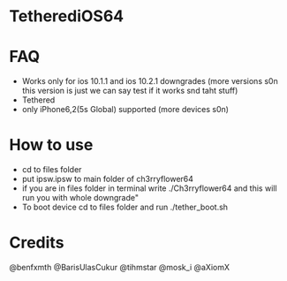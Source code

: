 # TetherediOS64



# FAQ
- Works only for ios 10.1.1 and ios 10.2.1 downgrades (more versions s0n this version is just we can say test if it works snd taht stuff)
- Tethered
- only iPhone6,2(5s Global) supported (more devices s0n)


# How to use
- cd to files folder
- put ipsw.ipsw to main folder of ch3rryflower64
- if you are in files folder in terminal write ./Ch3rryflower64 and this will run you with whole downgrade"
- To boot device cd to files folder and run ./tether_boot.sh

# Credits 
@benfxmth 
@BarisUlasCukur
@tihmstar 
@mosk_i
@aXiomX


